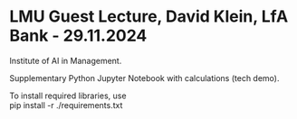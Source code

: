 # LMU Guest Lecture, David Klein, LfA Bank - 29.11.2024
Institute of AI in Management. 

Supplementary Python Jupyter Notebook with calculations (tech demo).

To install required libraries, use <br>
pip install -r ./requirements.txt
